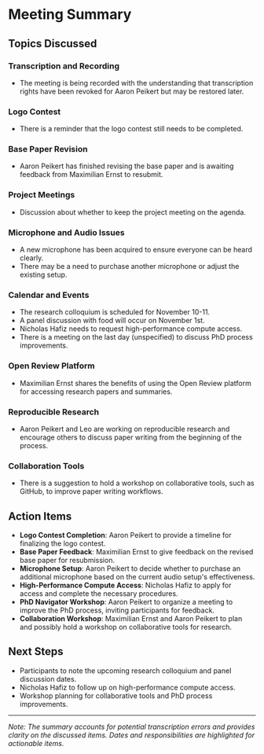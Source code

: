 # Meeting Summary

## Topics Discussed

### Transcription and Recording
- The meeting is being recorded with the understanding that transcription rights have been revoked for Aaron Peikert but may be restored later.

### Logo Contest
- There is a reminder that the logo contest still needs to be completed.

### Base Paper Revision
- Aaron Peikert has finished revising the base paper and is awaiting feedback from Maximilian Ernst to resubmit.

### Project Meetings
- Discussion about whether to keep the project meeting on the agenda.

### Microphone and Audio Issues
- A new microphone has been acquired to ensure everyone can be heard clearly.
- There may be a need to purchase another microphone or adjust the existing setup.

### Calendar and Events
- The research colloquium is scheduled for November 10-11.
- A panel discussion with food will occur on November 1st.
- Nicholas Hafiz needs to request high-performance compute access.
- There is a meeting on the last day (unspecified) to discuss PhD process improvements.

### Open Review Platform
- Maximilian Ernst shares the benefits of using the Open Review platform for accessing research papers and summaries.

### Reproducible Research
- Aaron Peikert and Leo are working on reproducible research and encourage others to discuss paper writing from the beginning of the process.

### Collaboration Tools
- There is a suggestion to hold a workshop on collaborative tools, such as GitHub, to improve paper writing workflows.

## Action Items

- **Logo Contest Completion**: Aaron Peikert to provide a timeline for finalizing the logo contest.
- **Base Paper Feedback**: Maximilian Ernst to give feedback on the revised base paper for resubmission.
- **Microphone Setup**: Aaron Peikert to decide whether to purchase an additional microphone based on the current audio setup's effectiveness.
- **High-Performance Compute Access**: Nicholas Hafiz to apply for access and complete the necessary procedures.
- **PhD Navigator Workshop**: Aaron Peikert to organize a meeting to improve the PhD process, inviting participants for feedback.
- **Collaboration Workshop**: Maximilian Ernst and Aaron Peikert to plan and possibly hold a workshop on collaborative tools for research.

## Next Steps

- Participants to note the upcoming research colloquium and panel discussion dates.
- Nicholas Hafiz to follow up on high-performance compute access.
- Workshop planning for collaborative tools and PhD process improvements.

---

*Note: The summary accounts for potential transcription errors and provides clarity on the discussed items. Dates and responsibilities are highlighted for actionable items.*